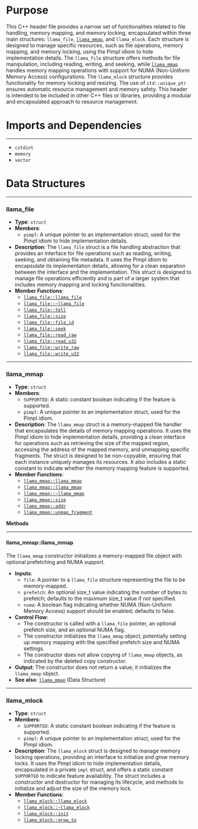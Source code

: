 # Purpose
This C++ header file provides a narrow set of functionalities related to file handling, memory mapping, and memory locking, encapsulated within three main structures: `llama_file`, [`llama_mmap`](#llama_mmapllama_mmap), and `llama_mlock`. Each structure is designed to manage specific resources, such as file operations, memory mapping, and memory locking, using the Pimpl idiom to hide implementation details. The `llama_file` structure offers methods for file manipulation, including reading, writing, and seeking, while [`llama_mmap`](#llama_mmapllama_mmap) handles memory mapping operations with support for NUMA (Non-Uniform Memory Access) configurations. The `llama_mlock` structure provides functionality for memory locking and resizing. The use of `std::unique_ptr` ensures automatic resource management and memory safety. This header is intended to be included in other C++ files or libraries, providing a modular and encapsulated approach to resource management.
# Imports and Dependencies

---
- `cstdint`
- `memory`
- `vector`


# Data Structures

---
### llama\_file<!-- {{#data_structure:llama_file}} -->
- **Type**: `struct`
- **Members**:
    - `pimpl`: A unique pointer to an implementation struct, used for the Pimpl idiom to hide implementation details.
- **Description**: The `llama_file` struct is a file handling abstraction that provides an interface for file operations such as reading, writing, seeking, and obtaining file metadata. It uses the Pimpl idiom to encapsulate its implementation details, allowing for a clean separation between the interface and the implementation. This struct is designed to manage file operations efficiently and is part of a larger system that includes memory mapping and locking functionalities.
- **Member Functions**:
    - [`llama_file::llama_file`](llama-mmap.cpp.driver.md#llama_filellama_file)
    - [`llama_file::~llama_file`](llama-mmap.cpp.driver.md#llama_filellama_file)
    - [`llama_file::tell`](llama-mmap.cpp.driver.md#llama_filetell)
    - [`llama_file::size`](llama-mmap.cpp.driver.md#llama_filesize)
    - [`llama_file::file_id`](llama-mmap.cpp.driver.md#llama_filefile_id)
    - [`llama_file::seek`](llama-mmap.cpp.driver.md#llama_fileseek)
    - [`llama_file::read_raw`](llama-mmap.cpp.driver.md#llama_fileread_raw)
    - [`llama_file::read_u32`](llama-mmap.cpp.driver.md#llama_fileread_u32)
    - [`llama_file::write_raw`](llama-mmap.cpp.driver.md#llama_filewrite_raw)
    - [`llama_file::write_u32`](llama-mmap.cpp.driver.md#llama_filewrite_u32)


---
### llama\_mmap<!-- {{#data_structure:llama_mmap}} -->
- **Type**: `struct`
- **Members**:
    - `SUPPORTED`: A static constant boolean indicating if the feature is supported.
    - `pimpl`: A unique pointer to an implementation struct, used for the Pimpl idiom.
- **Description**: The `llama_mmap` struct is a memory-mapped file handler that encapsulates the details of memory mapping operations. It uses the Pimpl idiom to hide implementation details, providing a clean interface for operations such as retrieving the size of the mapped region, accessing the address of the mapped memory, and unmapping specific fragments. The struct is designed to be non-copyable, ensuring that each instance uniquely manages its resources. It also includes a static constant to indicate whether the memory mapping feature is supported.
- **Member Functions**:
    - [`llama_mmap::llama_mmap`](#llama_mmapllama_mmap)
    - [`llama_mmap::llama_mmap`](llama-mmap.cpp.driver.md#llama_mmapllama_mmap)
    - [`llama_mmap::~llama_mmap`](llama-mmap.cpp.driver.md#llama_mmapllama_mmap)
    - [`llama_mmap::size`](llama-mmap.cpp.driver.md#llama_mmapsize)
    - [`llama_mmap::addr`](llama-mmap.cpp.driver.md#llama_mmapaddr)
    - [`llama_mmap::unmap_fragment`](llama-mmap.cpp.driver.md#llama_mmapunmap_fragment)

**Methods**

---
#### llama\_mmap::llama\_mmap<!-- {{#callable:llama_mmap::llama_mmap}} -->
The `llama_mmap` constructor initializes a memory-mapped file object with optional prefetching and NUMA support.
- **Inputs**:
    - `file`: A pointer to a `llama_file` structure representing the file to be memory-mapped.
    - `prefetch`: An optional size_t value indicating the number of bytes to prefetch; defaults to the maximum size_t value if not specified.
    - `numa`: A boolean flag indicating whether NUMA (Non-Uniform Memory Access) support should be enabled; defaults to false.
- **Control Flow**:
    - The constructor is called with a `llama_file` pointer, an optional prefetch size, and an optional NUMA flag.
    - The constructor initializes the `llama_mmap` object, potentially setting up memory mapping with the specified prefetch size and NUMA settings.
    - The constructor does not allow copying of `llama_mmap` objects, as indicated by the deleted copy constructor.
- **Output**: The constructor does not return a value; it initializes the `llama_mmap` object.
- **See also**: [`llama_mmap`](#llama_mmap)  (Data Structure)



---
### llama\_mlock<!-- {{#data_structure:llama_mlock}} -->
- **Type**: `struct`
- **Members**:
    - `SUPPORTED`: A static constant boolean indicating if the feature is supported.
    - `pimpl`: A unique pointer to an implementation struct, used for the Pimpl idiom.
- **Description**: The `llama_mlock` struct is designed to manage memory locking operations, providing an interface to initialize and grow memory locks. It uses the Pimpl idiom to hide implementation details, encapsulated in a private `impl` struct, and offers a static constant `SUPPORTED` to indicate feature availability. The struct includes a constructor and destructor for managing its lifecycle, and methods to initialize and adjust the size of the memory lock.
- **Member Functions**:
    - [`llama_mlock::llama_mlock`](llama-mmap.cpp.driver.md#llama_mlockllama_mlock)
    - [`llama_mlock::~llama_mlock`](llama-mmap.cpp.driver.md#llama_mlockllama_mlock)
    - [`llama_mlock::init`](llama-mmap.cpp.driver.md#llama_mlockinit)
    - [`llama_mlock::grow_to`](llama-mmap.cpp.driver.md#llama_mlockgrow_to)


